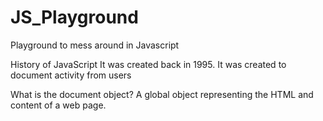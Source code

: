 # JS_Playground
Playground to mess around in Javascript

History of JavaScript
It was created back in 1995.
It was created to document activity from users

What is the document object?
A global object representing the HTML and content of a web page.
